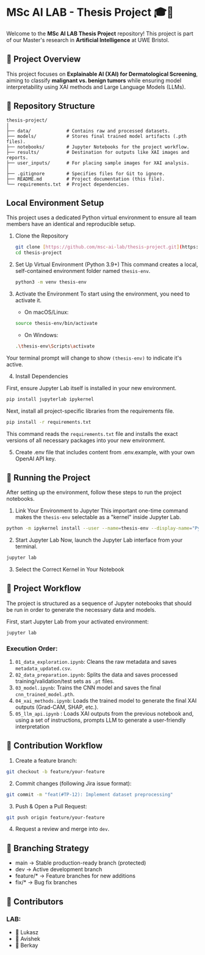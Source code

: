 # MSc AI LAB - Thesis Project 🎓🤖

Welcome to the **MSc AI LAB Thesis Project** repository! This project is part of our Master's research in **Artificial Intelligence** at UWE Bristol.

## 🚀 Project Overview
This project focuses on **Explainable AI (XAI) for Dermatological Screening**, aiming to classify **malignant vs. benign tumors** while ensuring model interpretability using XAI methods and Large Language Models (LLMs).

## 📂 Repository Structure
```text
thesis-project/
│
├── data/             # Contains raw and processed datasets.
├── models/           # Stores final trained model artifacts (.pth files).
├── notebooks/        # Jupyter Notebooks for the project workflow.
├── results/          # Destination for outputs like XAI images and reports.
├── user_inputs/      # For placing sample images for XAI analysis.
│
├── .gitignore        # Specifies files for Git to ignore.
├── README.md         # Project documentation (this file).
└── requirements.txt  # Project dependencies.
```

## Local Environment Setup
This project uses a dedicated Python virtual environment to ensure all team members have an identical and reproducible setup.

1. Clone the Repository
    ```bash
    git clone [https://github.com/msc-ai-lab/thesis-project.git](https://github.com/msc-ai-lab/thesis-project.git)
    cd thesis-project
    ```

2. Set Up Virtual Environment (Python 3.9+)
This command creates a local, self-contained environment folder named `thesis-env`.
    ```bash
    python3 -m venv thesis-env
    ```

3. Activate the Environment
To start using the environment, you need to activate it.
    - On macOS/Linux:
    ```bash
    source thesis-env/bin/activate
    ```

    - On Windows:
    ```bash
    .\thesis-env\Scripts\activate
    ```

Your terminal prompt will change to show `(thesis-env)` to indicate it's active.

4. Install Dependencies

First, ensure Jupyter Lab itself is installed in your new environment.

```bash
pip install jupyterlab ipykernel
```

Next, install all project-specific libraries from the requirements file.

```bash
pip install -r requirements.txt
```

This command reads the `requirements.txt` file and installs the exact versions of all necessary packages into your new environment.

5. Create .env file that includes content from .env.example, with your own OpenAI API key.  

## 🚀 Running the Project
After setting up the environment, follow these steps to run the project notebooks.

1. Link Your Environment to Jupyter
This important one-time command makes the `thesis-env` selectable as a "kernel" inside Jupyter Lab.

```bash
python -m ipykernel install --user --name=thesis-env --display-name="Python (thesis-env)"
```

2. Start Jupyter Lab
Now, launch the Jupyter Lab interface from your terminal.

```bash
jupyter lab
```

3. Select the Correct Kernel in Your Notebook

## 🔬 Project Workflow
The project is structured as a sequence of Jupyter notebooks that should be run in order to generate the necessary data and models.

First, start Jupyter Lab from your activated environment:

```bash
jupyter lab
```

### Execution Order:
1. `01_data_exploration.ipynb`: Cleans the raw metadata and saves `metadata_updated.csv`.
2. `02_data_preparation.ipynb`: Splits the data and saves processed training/validation/test sets as `.pt` files.
3. `03_model.ipynb`: Trains the CNN model and saves the final `cnn_trained_model.pth`.
4. `04_xai_methods.ipynb`: Loads the trained model to generate the final XAI outputs (Grad-CAM, SHAP, etc.).
5. `05_llm_api.ipynb` : Loads XAI outputs from the previous notebook and, using a set of instructions, prompts LLM to generate a user-friendly interpretation

## 📌 Contribution Workflow
1. Create a feature branch:
```bash
git checkout -b feature/your-feature
```
2. Commit changes (following Jira issue format):
```bash
git commit -m "feat(#TP-12): Implement dataset preprocessing"
```
3. Push & Open a Pull Request:
```bash
git push origin feature/your-feature
```
4. Request a review and merge into `dev`.

## 📌 Branching Strategy
- main → Stable production-ready branch (protected)
- dev → Active development branch
- feature/* → Feature branches for new additions
- fix/* → Bug fix branches

## 🤝 Contributors
### LAB:
- 👤 Lukasz
- 👤 Avishek
- 👤 Berkay